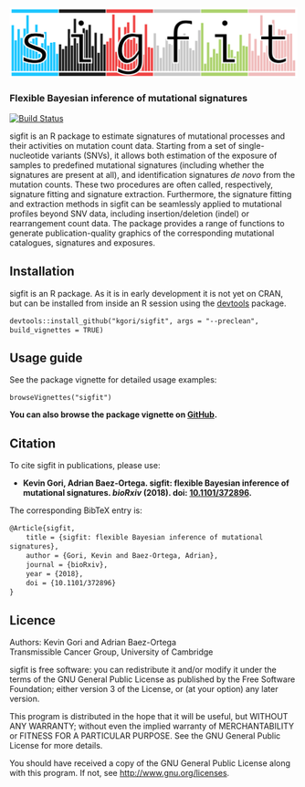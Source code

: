 <p align="center"><img src="logo.png" alt="sigfit" width="650"/></p>

### Flexible Bayesian inference of mutational signatures

[![Build Status](https://travis-ci.org/kgori/sigfit.svg?branch=master)](https://travis-ci.org/kgori/sigfit)

sigfit is an R package to estimate signatures of mutational processes and their activities on mutation count data. Starting from a set of single-nucleotide variants (SNVs), it allows both estimation of the exposure of samples to predefined mutational signatures (including whether the signatures are present at all), and identification signatures _de novo_ from the mutation counts. These two procedures are often called, respectively, signature fitting and signature extraction. Furthermore, the signature fitting and extraction methods in sigfit can be seamlessly applied to mutational profiles beyond SNV data, including insertion/deletion (indel) or rearrangement count data. The package provides a range of functions to generate publication-quality graphics of the corresponding mutational catalogues, signatures and exposures.


## Installation
sigfit is an R package. As it is in early development it is not yet on CRAN, but can be installed from inside an R session using the [devtools](https://cran.r-project.org/web/packages/devtools/index.html) package.

    devtools::install_github("kgori/sigfit", args = "--preclean", build_vignettes = TRUE)


## Usage guide

See the package vignette for detailed usage examples:

    browseVignettes("sigfit")

**You can also browse the package vignette on [GitHub](http://htmlpreview.github.io/?https://github.com/kgori/sigfit/blob/master/inst/doc/sigfit_vignette.html).**


## Citation

To cite sigfit in publications, please use:

* **Kevin Gori, Adrian Baez-Ortega. sigfit: flexible Bayesian inference of mutational signatures. _bioRxiv_ (2018). doi: [10.1101/372896](http://doi.org/10.1101/372896).**

The corresponding BibTeX entry is:

    @Article{sigfit,
        title = {sigfit: flexible Bayesian inference of mutational signatures},
        author = {Gori, Kevin and Baez-Ortega, Adrian},
        journal = {bioRxiv},
        year = {2018},
        doi = {10.1101/372896}
    }


## Licence

Authors: Kevin Gori and Adrian Baez-Ortega  
Transmissible Cancer Group, University of Cambridge

sigfit is free software: you can redistribute it and/or modify it under the terms of the GNU General Public License as published by the Free Software Foundation; either version 3 of the License, or (at your option) any later version.

This program is distributed in the hope that it will be useful, but WITHOUT ANY WARRANTY; without even the implied warranty of MERCHANTABILITY or FITNESS FOR A PARTICULAR PURPOSE. See the GNU General Public License for more details.

You should have received a copy of the GNU General Public License along with this program. If not, see http://www.gnu.org/licenses.
